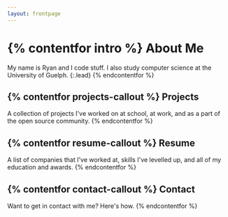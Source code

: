 ```yaml
---
layout: frontpage 
--- 
```

{% contentfor intro %}
About Me
========

My name is Ryan and I code stuff. I also study computer science at the University of Guelph.
{:.lead}
{% endcontentfor %}

{% contentfor projects-callout %}
Projects
--------

A collection of projects I've worked on at school, at work, and as a
part of the open source community.
{% endcontentfor %}

{% contentfor resume-callout %}
Resume
------

A list of companies that I've worked at, skills I've levelled up, and
all of my education and awards.
{% endcontentfor %}

{% contentfor contact-callout %}
Contact
-------

Want to get in contact with me? Here's how.
{% endcontentfor %}

